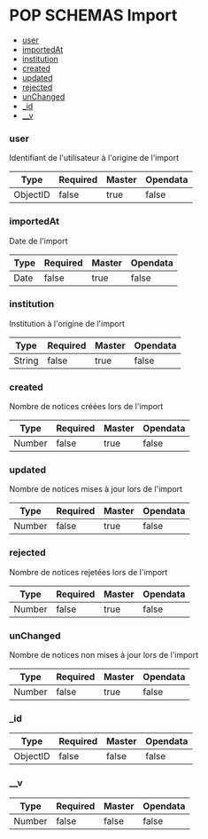 # POP SCHEMAS Import

- [user](/doc/Import.md#user)
- [importedAt](/doc/Import.md#importedAt)
- [institution](/doc/Import.md#institution)
- [created](/doc/Import.md#created)
- [updated](/doc/Import.md#updated)
- [rejected](/doc/Import.md#rejected)
- [unChanged](/doc/Import.md#unChanged)
- [_id](/doc/Import.md#_id)
- [__v](/doc/Import.md#__v)
### user
Identifiant de l'utilisateur à l'origine de l'import

|Type|Required|Master|Opendata|
|----|--------|------|--------|
|ObjectID|false|true|false|

### importedAt
Date de l'import 

|Type|Required|Master|Opendata|
|----|--------|------|--------|
|Date|false|true|false|

### institution
Institution à l'origine de l'import

|Type|Required|Master|Opendata|
|----|--------|------|--------|
|String|false|true|false|

### created
Nombre de notices créées lors de l'import

|Type|Required|Master|Opendata|
|----|--------|------|--------|
|Number|false|true|false|

### updated
Nombre de notices mises à jour lors de l'import

|Type|Required|Master|Opendata|
|----|--------|------|--------|
|Number|false|true|false|

### rejected
Nombre de notices rejetées lors de l'import

|Type|Required|Master|Opendata|
|----|--------|------|--------|
|Number|false|true|false|

### unChanged
Nombre de notices non mises à jour lors de l'import

|Type|Required|Master|Opendata|
|----|--------|------|--------|
|Number|false|true|false|

### _id


|Type|Required|Master|Opendata|
|----|--------|------|--------|
|ObjectID|false|false|false|

### __v


|Type|Required|Master|Opendata|
|----|--------|------|--------|
|Number|false|false|false|
